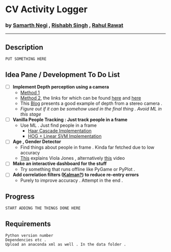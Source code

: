 # CV Activity Logger


### by [Samarth Negi](https://n-s405.github.io) , [Rishabh Singh]() , [Rahul Rawat](https://github.com/rahul9d)

_________

## Description 
    PUT SOMETHING HERE 

## Idea Pane / Development To Do List 
- [ ] __Implement Depth perception using a camera__ <br/> 
    - [Method 1](https://opencv-python-tutroals.readthedocs.io/en/latest/py_tutorials/py_calib3d/py_depthmap/py_depthmap.html#py-depthmap)<br/> 
    - [Method 2](https://www.youtube.com/watch?v=KNft4RFsK28), the links for which can be found [here](http://visual.cs.ucl.ac.uk/pubs/monoDepth/) and [here](https://github.com/mrharicot/monodepth)<br/>
    - This [Blog](https://albertarmea.com/post/opencv-stereo-camera/)  presents a good example of depth from a stereo camera . <br/>
    - _Figure out if it can be somehow used in the final thing . Avoid ML in this stage_
- [ ] __Vanilla People Tracking : Just track people in a frame__ 
    - Use ML . Just find people in a frame 
        - [Haar Cascade Implementation](https://medium.com/@madhawavidanapathirana/https-medium-com-madhawavidanapathirana-real-time-human-detection-in-computer-vision-part-1-2acb851f4e55)
        - [HOG + Linear SVM Implementation](https://www.pyimagesearch.com/2015/11/09/pedestrian-detection-opencv/)
- [ ] __Age , Gender Detector__ 
    - Find things about people in frame . Kinda far fetched due to low accuracy 
    - [This](https://www.vocal.com/video/face-detection-using-viola-jones-algorithm/) explains Viola Jones , alternatively [this](https://www.youtube.com/watch?v=uEJ71VlUmMQ) video 
- [ ] __Make an interactive dashboard for the stuff__ 
    - Try something that runs offline like PyGame or PyPlot . 
- [ ] __Add correlation filters ([Kalman?](https://en.wikipedia.org/wiki/Kalman_filter)) to reduce re-entry errors__  
    - Purely to improve accuracy . Attempt in the end . 



## Progress
    START ADDING THE THINGS DONE HERE

## Requirements 
    Python version number 
    Dependencies etc . 
    Upload an anaconda xml as well . In the data folder . 
